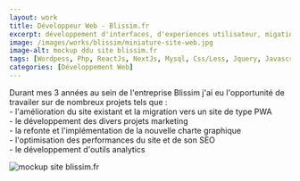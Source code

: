 ```yaml
---
layout: work
title: Développeur Web - Blissim.fr
excerpt: développement d'interfaces, d'experiences utilisateur, migation du site vers une PWA et refonte graphique
image: /images/works/blissim/miniature-site-web.jpg
image-alt: mockup ddu site blissim.fr
tags: [Wordpess, Php, ReactJs, NextJs, Mysql, Css/Less, Jquery, Javascript, MaterialUi, Algolia, Web performances, SEO, Symfony4/5] 
categories: [Développement Web]
---
```


<p>
    <strong></strong>
</p>

<p>
Durant mes 3 années au sein de l'entreprise Blissim j'ai eu l'opportunité de travailer sur de nombreux projets tels que : <br>
- l'amélioration du site existant et la migration vers un site de type PWA <br>
- le développement des divers projets marketing <br>
- la refonte et l'implémentation de la nouvelle charte graphique <br>
- l'optimisation des performances du site et de son SEO <br>
- le développement d'outils analytics
</p>

<p>
    <img alt="mockup site blissim.fr" src="/images/works/blissim/miniature-site-web.jpg" />
</p>